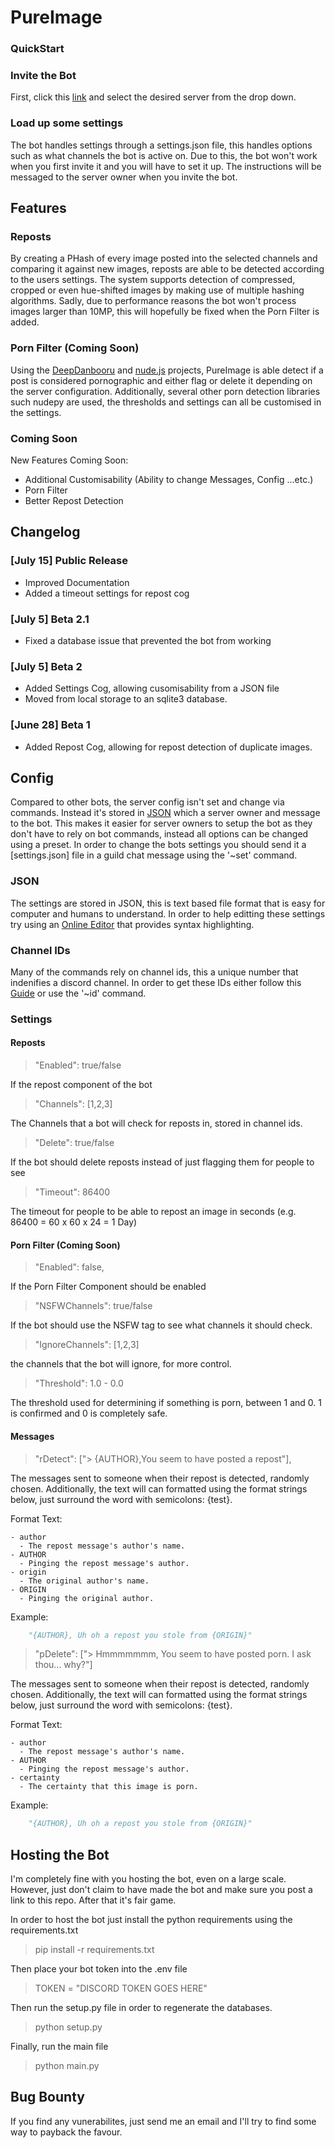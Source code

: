 # PureImage


### QuickStart

### Invite the Bot

First, click this [link](https://discord.com/oauth2/authorize?client_id=856451426267299863&scope=bot) and select the desired server from the drop down.

### Load up some settings

The bot handles settings through a settings.json file, this handles options such as what channels the bot is active on. Due to this, the bot won't work when you first invite it and you will have to set it up. The instructions will be messaged to the server owner when you invite the bot.

## Features

### Reposts

By creating a PHash of every image posted into the selected channels and comparing it against new images, reposts are able to be detected according to the users settings. The system supports detection of compressed, cropped or even hue-shifted images by making use of multiple hashing algorithms. Sadly, due to performance reasons the bot won't process images larger than 10MP, this will hopefully be fixed when the Porn Filter is added.

### Porn Filter (Coming Soon)

Using the [DeepDanbooru](https://github.com/KichangKim/DeepDanbooru) and [nude.js](https://github.com/pa7/nude.js) projects, PureImage is able detect if a post is considered pornographic and either flag or delete it depending on the server configuration. Additionally, several other porn detection libraries such nudepy are used, the thresholds and settings can all be customised in the settings.

### Coming Soon

New Features Coming Soon:

-   Additional Customisability (Ability to change Messages, Config ...etc.)
-   Porn Filter
-   Better Repost Detection

## Changelog

### [July 15] Public Release

-   Improved Documentation
-   Added a timeout settings for repost cog

### [July 5] Beta 2.1

-   Fixed a database issue that prevented the bot from working

### [July 5] Beta 2

-   Added Settings Cog, allowing cusomisability from a JSON file
-   Moved from local storage to an sqlite3 database.

### [June 28] Beta 1

-   Added Repost Cog, allowing for repost detection of duplicate images.


## Config

Compared to other bots, the server config isn't set and change via commands. Instead it's stored in [JSON](https://en.wikipedia.org/wiki/JSON) which a server owner and message to the bot. This makes it easier for server owners to setup the bot as they don't have to rely on bot commands, instead all options can be changed using a preset. In order to change the bots settings you should send it a [settings.json] file in a guild chat message using the '~set' command.

### JSON

The settings are stored in JSON, this is text based file format that is easy for computer and humans to understand. In order to help editting these settings try using an [Online Editor](https://jsoneditoronline.org/#left=cloud.f69c4ee4a2454ad58eab6effaa5e5e93) that provides syntax highlighting.

### Channel IDs

Many of the commands rely on channel ids, this a unique number that indenifies a discord channel. In order to get these IDs either follow this [Guide](https://support.discord.com/hc/en-us/articles/206346498) or use the '~id' command.

### Settings

#### Reposts

> "Enabled": true/false

If the repost component of the bot

> "Channels": [1,2,3]

The Channels that a bot will check for reposts in, stored in channel ids.

> "Delete": true/false

If the bot should delete reposts instead of just flagging them for people to see

> "Timeout": 86400

The timeout for people to be able to repost an image in seconds (e.g. 86400 = 60 x 60 x 24 = 1 Day)

#### Porn Filter (Coming Soon)

> "Enabled": false,

If the Porn Filter Component should be enabled

> "NSFWChannels": true/false

If the bot should use the NSFW tag to see what channels it should check.

> "IgnoreChannels": [1,2,3]

the channels that the bot will ignore, for more control.

> "Threshold": 1.0 - 0.0

The threshold used for determining if something is porn, between 1 and 0. 1 is confirmed and 0 is completely safe.

#### Messages

> "rDetect": ["> {AUTHOR},You seem to have posted a repost"],

The messages sent to someone when their repost is detected, randomly chosen. Additionally, the text will can formatted using the format strings below, just surround the word with semicolons: {test}.

Format Text:

    - author
      - The repost message's author's name.
    - AUTHOR
      - Pinging the repost message's author.
    - origin
      - The original author's name.
    - ORIGIN
      - Pinging the original author.

Example:

```python
    "{AUTHOR}, Uh oh a repost you stole from {ORIGIN}"
```


> "pDelete": ["> Hmmmmmmm, You seem to have posted porn. I ask thou... why?"]

The messages sent to someone when their repost is detected, randomly chosen. Additionally, the text will can formatted using the format strings below, just surround the word with semicolons: {test}.

Format Text:

    - author
      - The repost message's author's name.
    - AUTHOR
      - Pinging the repost message's author.
    - certainty
      - The certainty that this image is porn.

Example:

```python
    "{AUTHOR}, Uh oh a repost you stole from {ORIGIN}"
```

## Hosting the Bot

I'm completely fine with you hosting the bot, even on a large scale. However, just don't claim to have made the bot and make sure you post a link to this repo. After that it's fair game.

In order to host the bot just install the python requirements using the requirements.txt

> pip install -r requirements.txt

Then place your bot token into the .env file

> TOKEN = "DISCORD TOKEN GOES HERE"

Then run the setup.py file in order to regenerate the databases.

> python setup.py

Finally, run the main file

> python main.py

## Bug Bounty

If you find any vunerabilites, just send me an email and I'll try to find some way to payback the favour.
